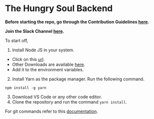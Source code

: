 # The Hungry Soul Backend

**Before starting the repo, go through the Contribution Guidelines [here](docs/CONTRIBUTION_GUIDELINES.md).**

**Join the Slack Channel [here](https://join.slack.com/t/newworkspace-ehc8313/shared_invite/zt-1dpeo32lj-dJouZW1LKoDm_o~YfG1v8g).**

To start off,

1. Install Node JS in your system. 

- Click on this [url](https://nodejs.org/download/release/v14.18.1/node-v14.18.1-x64.msi). 
- Other Downloads are available [here](https://nodejs.org/download/release/v14.18.1/).
- Add it to the environment variables.
2. Install Yarn as the package manager. Run the following command.

```
npm install -g yarn
```

3. Download VS Code or any other code editor.
4. Clone the repository and run the command ```yarn install```.

For git commands refer to this [documentation](docs/GIT_COMMANDS.md).
